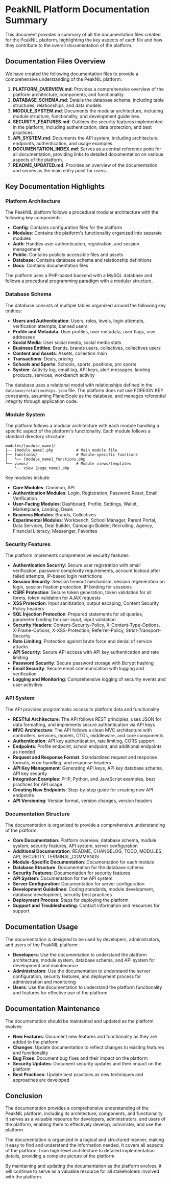 # PeakNIL Platform Documentation Summary

This document provides a summary of all the documentation files created for the PeakNIL platform, highlighting the key aspects of each file and how they contribute to the overall documentation of the platform.

## Documentation Files Overview

We have created the following documentation files to provide a comprehensive understanding of the PeakNIL platform:

1. **PLATFORM_OVERVIEW.md**: Provides a comprehensive overview of the platform architecture, components, and functionality.
2. **DATABASE_SCHEMA.md**: Details the database schema, including table structures, relationships, and data models.
3. **MODULE_SYSTEM.md**: Documents the modular architecture, including module structure, functionality, and development guidelines.
4. **SECURITY_FEATURES.md**: Outlines the security features implemented in the platform, including authentication, data protection, and best practices.
5. **API_SYSTEM.md**: Documents the API system, including architecture, endpoints, authentication, and usage examples.
6. **DOCUMENTATION_INDEX.md**: Serves as a central reference point for all documentation, providing links to detailed documentation on various aspects of the platform.
7. **README_UPDATED.md**: Provides an overview of the documentation and serves as the main entry point for users.

## Key Documentation Highlights

### Platform Architecture

The PeakNIL platform follows a procedural modular architecture with the following key components:

- **Config**: Contains configuration files for the platform
- **Modules**: Contains the platform's functionality organized into separate modules
- **Auth**: Handles user authentication, registration, and session management
- **Public**: Contains publicly accessible files and assets
- **Database**: Contains database schema and relationship definitions
- **Docs**: Contains documentation files

The platform uses a PHP-based backend with a MySQL database and follows a procedural programming paradigm with a modular structure.

### Database Schema

The database consists of multiple tables organized around the following key entities:

- **Users and Authentication**: Users, roles, levels, login attempts, verification attempts, banned users
- **Profile and Metadata**: User profiles, user metadata, user flags, user addresses
- **Social Media**: User social media, social media stats
- **Business Entities**: Brands, brands users, collectives, collectives users
- **Content and Assets**: Assets, collection main
- **Transactions**: Deals, pricing
- **Schools and Sports**: Schools, sports, positions, pro sports
- **System**: Activity log, email log, API keys, alert messages, landing products, services, workbench activity

The database uses a relational model with relationships defined in the `database/relationships.json` file. The platform does not use FOREIGN KEY constraints, assuming PlanetScale as the database, and manages referential integrity through application code.

### Module System

The platform follows a modular architecture with each module handling a specific aspect of the platform's functionality. Each module follows a standard directory structure:

```
modules/[module_name]/
├── [module_name].php          # Main module file
├── functions/                 # Module-specific functions
│   └── [module_name]_functions.php
└── views/                     # Module views/templates
    └── view.[page_name].php
```

Key modules include:

- **Core Modules**: Common, API
- **Authentication Modules**: Login, Registration, Password Reset, Email Verification
- **User-Facing Modules**: Dashboard, Profile, Settings, Wallet, Marketplace, Landing, Deals
- **Business Modules**: Brands, Collectives
- **Experimental Modules**: Workbench, School Manager, Parent Portal, Data Services, Deal Builder, Campaign Builder, Recruiting, Agency, Financial Literacy, Messenger, Favorites

### Security Features

The platform implements comprehensive security features:

- **Authentication Security**: Secure user registration with email verification, password complexity requirements, account lockout after failed attempts, IP-based login restrictions
- **Session Security**: Session timeout mechanism, session regeneration on login, session fixation protection, IP binding for sessions
- **CSRF Protection**: Secure token generation, token validation for all forms, token validation for AJAX requests
- **XSS Protection**: Input sanitization, output escaping, Content Security Policy headers
- **SQL Injection Protection**: Prepared statements for all queries, parameter binding for user input, input validation
- **Security Headers**: Content-Security-Policy, X-Content-Type-Options, X-Frame-Options, X-XSS-Protection, Referrer-Policy, Strict-Transport-Security
- **Rate Limiting**: Protection against brute force and denial of service attacks
- **API Security**: Secure API access with API key authentication and rate limiting
- **Password Security**: Secure password storage with Bcrypt hashing
- **Email Security**: Secure email communication with logging and verification
- **Logging and Monitoring**: Comprehensive logging of security events and user activities

### API System

The API provides programmatic access to platform data and functionality:

- **RESTful Architecture**: The API follows REST principles, uses JSON for data formatting, and implements secure authentication via API keys
- **MVC Architecture**: The API follows a clean MVC architecture with controllers, services, models, DTOs, middleware, and core components
- **Authentication**: API key authentication, rate limiting, CORS support
- **Endpoints**: Profile endpoint, school endpoint, and additional endpoints as needed
- **Request and Response Format**: Standardized request and response formats, error handling, and response headers
- **API Key Management**: Generating API keys, API key database schema, API key security
- **Integration Examples**: PHP, Python, and JavaScript examples, best practices for API usage
- **Creating New Endpoints**: Step-by-step guide for creating new API endpoints
- **API Versioning**: Version format, version changes, version headers

### Documentation Structure

The documentation is organized to provide a comprehensive understanding of the platform:

- **Core Documentation**: Platform overview, database schema, module system, security features, API system, server configuration
- **Additional Documentation**: README, CHANGELOG, TODO, MODULES, API, SECURITY, TERMINAL_COMMANDS
- **Module-Specific Documentation**: Documentation for each module
- **Database Structure**: Documentation for the database schema
- **Security Features**: Documentation for security features
- **API System**: Documentation for the API system
- **Server Configuration**: Documentation for server configuration
- **Development Guidelines**: Coding standards, module development, database development, security best practices
- **Deployment Process**: Steps for deploying the platform
- **Support and Troubleshooting**: Contact information and resources for support

## Documentation Usage

The documentation is designed to be used by developers, administrators, and users of the PeakNIL platform:

- **Developers**: Use the documentation to understand the platform architecture, module system, database schema, and API system for development and maintenance
- **Administrators**: Use the documentation to understand the server configuration, security features, and deployment process for administration and monitoring
- **Users**: Use the documentation to understand the platform functionality and features for effective use of the platform

## Documentation Maintenance

The documentation should be maintained and updated as the platform evolves:

- **New Features**: Document new features and functionality as they are added to the platform
- **Changes**: Update documentation to reflect changes to existing features and functionality
- **Bug Fixes**: Document bug fixes and their impact on the platform
- **Security Updates**: Document security updates and their impact on the platform
- **Best Practices**: Update best practices as new techniques and approaches are developed

## Conclusion

The documentation provides a comprehensive understanding of the PeakNIL platform, including its architecture, components, and functionality. It serves as a valuable resource for developers, administrators, and users of the platform, enabling them to effectively develop, administer, and use the platform.

The documentation is organized in a logical and structured manner, making it easy to find and understand the information needed. It covers all aspects of the platform, from high-level architecture to detailed implementation details, providing a complete picture of the platform.

By maintaining and updating the documentation as the platform evolves, it will continue to serve as a valuable resource for all stakeholders involved with the platform.
